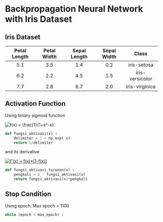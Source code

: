# Backpropagation Neural Network with Iris Dataset

## Iris Dataset

|  Petal Length |  Petal Width |  Sepal Length |  Sepal Width |      Class      |
|:-------------:|:------------:|:-------------:|:------------:|:---------------:|
|      5.1      |      3.5     |      1.4      |      0.2     |   iris-setosa   |
|      6.2      |      2.2     |      4.5      |      1.5     | iris-versicolor |
|      7.7      |      2.8     |      6.7      |      2.0     |  iris-virginica |

## Activation Function

Using binary sigmoid function

<img src="https://latex.codecogs.com/gif.latex?f(x)&space;=&space;\frac{1}{1&plus;e^-x}" title="f(x) = \frac{1}{1+e^-x}" />

```python
def fungsi_aktivasi(x) :
    delimiter = 1 + np.exp(-x)
    return 1/delimiter
```

and its derivative 

<a href="https://www.codecogs.com/eqnedit.php?latex=f'(x)&space;=&space;f(x)*[1-f(x)]" target="_blank"><img src="https://latex.codecogs.com/gif.latex?f'(x)&space;=&space;f(x)*[1-f(x)]" title="f'(x) = f(x)*[1-f(x)]" /></a>

```python
def fungsi_aktivasi_turunan(x) :
    pengkali = 1 - fungsi_aktivasi(x)
    return fungsi_aktivasi(x)*pengkali
```

## Stop Condition

Using epoch. Max epoch = 1100

```python
while (epoch < max_epoch) :
```
